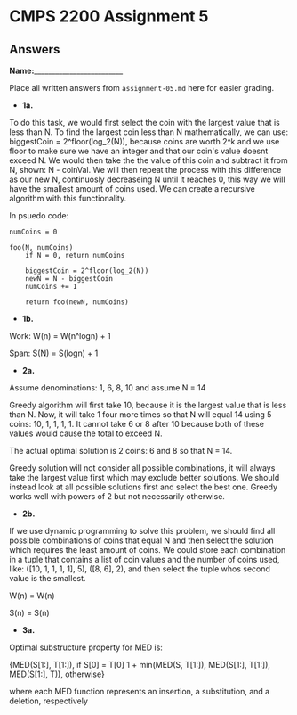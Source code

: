 # CMPS 2200 Assignment 5
## Answers

**Name:**_________________________


Place all written answers from `assignment-05.md` here for easier grading.





- **1a.**

To do this task, we would first select the coin with the largest value that is less than N. To find the largest coin less than N mathematically, we can use: biggestCoin = 2^floor(log_2(N)), because coins are worth 2^k and we use floor to make sure we have an integer and that our coin's value doesnt exceed N. We would then take the the value of this coin and subtract it from N, shown: N - coinVal. We will then repeat the process with this difference as our new N, continuosly decreaseing N until it reaches 0, this way we will have the smallest amount of coins used. We can create a recursive algorithm with this functionality.

In psuedo code:

```
numCoins = 0

foo(N, numCoins)
    if N = 0, return numCoins

    biggestCoin = 2^floor(log_2(N))
    newN = N - biggestCoin
    numCoins += 1

    return foo(newN, numCoins)
```

- **1b.**

Work: W(n) = W(n^logn) + 1

Span: S(N) = S(logn) + 1




- **2a.**

Assume denominations: 1, 6, 8, 10 and assume N = 14

Greedy algorithm will first take 10, because it is the largest value that is less than N. Now, it will take 1 four more times so that N will equal 14 using 5 coins: 10, 1, 1, 1, 1. It cannot take 6 or 8 after 10 because both of these values would cause the total to exceed N.

The actual optimal solution is 2 coins: 6 and 8 so that N = 14. 

Greedy solution will not consider all possible combinations, it will always take the largest value first which may exclude better solutions. We should instead look at all possible solutions first and select the best one. Greedy works well with powers of 2 but not necessarily otherwise.


- **2b.**

If we use dynamic programming to solve this problem, we should find all possible combinations of coins that equal N and then select the solution which requires the least amount of coins. We could store each combination in a tuple that contains a list of coin values and the number of coins used, like: ([10, 1, 1, 1, 1], 5), ([8, 6], 2), and then select the tuple whos second value is the smallest.

W(n) = W(n)

S(n) = S(n)



- **3a.**

Optimal substructure property for MED is:

{MED(S[1:], T[1:]), if S[0] = T[0]
1 + min(MED(S, T[1:]), MED(S[1:], T[1:]), MED(S[1:], T)), otherwise}

where each MED function represents an insertion, a substitution, and a deletion, respectively

